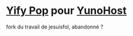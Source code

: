 [Yify Pop](https://github.com/yify-pop/yify-pop) pour [YunoHost](http://yunohost.org)
======================

fork du travail de jesuisfol, abandonné ?
